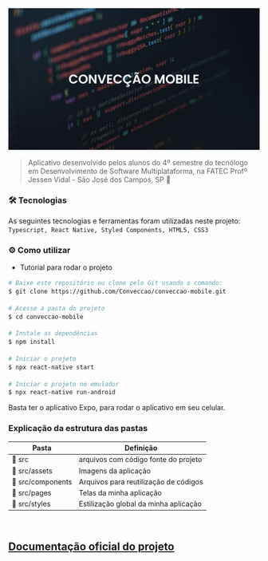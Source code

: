 <img src = "https://github.com/Conveccao/conveccao-mobile/blob/master/capa-conveccao-mobile.png">

> Aplicativo desenvolvido pelos alunos do 4º semestre do tecnólogo em Desenvolvimento de Software Multiplataforma, na FATEC Profº Jessen Vidal - São José dos Campos, SP :rocket:

### :hammer_and_wrench: Tecnologias

As seguintes tecnologias e ferramentas foram utilizadas neste projeto: `Typescript, React Native, Styled Components, HTML5, CSS3`

### :gear: Como utilizar

- Tutorial para rodar o projeto

```bash
# Baixe este repositório ou clone pelo Git usando o comando:
$ git clone https://github.com/Conveccao/conveccao-mobile.git

# Acesse a pasta do projeto
$ cd conveccao-mobile

# Instale as dependências
$ npm install

# Iniciar o projeto
$ npx react-native start

# Iniciar o projeto no emulador
$ npx react-native run-android


```
Basta ter o aplicativo Expo, para rodar o aplicativo em seu celular.

### Explicação da estrutura das pastas

| Pasta                                                       | Definição                                                                       |
| ----------------------------------------------------------- | ------------------------------------------------------------------------------- |
| :open_file_folder: src                               | arquivos com código fonte do projeto |
| :open_file_folder: src/assets                          | Imagens da aplicação|
| :open_file_folder: src/components | Arquivos para reutilização de códigos |
| :open_file_folder: src/pages | Telas da minha aplicação |
| :open_file_folder: src/styles | Estilização global da minha aplicação |

</br>

## [Documentação oficial do projeto](https://github.com/Conveccao/conveccao-documentacao)

<br>

